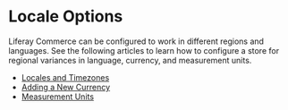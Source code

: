 # Locale Options

Liferay Commerce can be configured to work in different regions and languages. See the following articles to learn how to configure a store for regional variances in language, currency, and measurement units.

* [Locales and Timezones](https://help.liferay.com/hc/en-us/articles/360018176071-Locales-and-Encoding-Configuration)
* [Adding a New Currency](../../starting-a-store/store-administration/adding-a-new-currency.md)
* [Measurement Units](../../orders-and-fulfillment/measurement-units.md)
